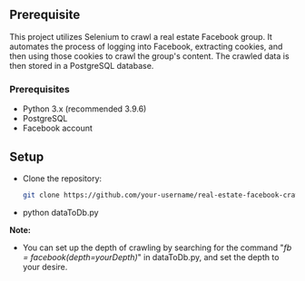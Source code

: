 ## Prerequisite
This project utilizes Selenium to crawl a real estate Facebook group. It automates the process of logging into Facebook, extracting cookies, and then using those cookies to crawl the group's content. The crawled data is then stored in a PostgreSQL database.

### Prerequisites
* Python 3.x (recommended 3.9.6)
* PostgreSQL
* Facebook account

## Setup
* Clone the repository:
   ```bash
   git clone https://github.com/your-username/real-estate-facebook-crawler.git

* python dataToDb.py

**Note:** 
* You can set up the depth of crawling by searching for the command "*fb = facebook(depth=yourDepth)*" in dataToDb.py, and set the depth to your desire.
